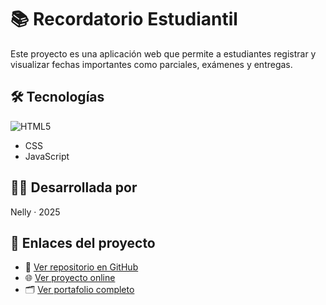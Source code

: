# 📚 Recordatorio Estudiantil

Este proyecto es una aplicación web que permite a estudiantes registrar y visualizar fechas importantes como parciales, exámenes y entregas.

## 🛠 Tecnologías 
![HTML5](https://img.shields.io/badge/HTML5-E34F26?style=for-the-badge&logo=html5&logoColor=white)
- CSS
- JavaScript

## 👩‍💻 Desarrollada por
Nelly · 2025

## 🔗 Enlaces del proyecto

- 📂 [Ver repositorio en GitHub](http://github.com/NellyBurgos)
- 🌐 [Ver proyecto online](https://nellyburgos.github.io/recordatorio-estudiantil/)
- 🗂 [Ver portafolio completo](https://portafolio-nelly.netlify.app/)

